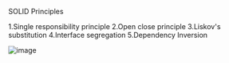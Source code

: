 SOLID Principles

1.Single responsibility principle
2.Open close principle
3.Liskov's substitution
4.Interface segregation
5.Dependency Inversion



![image](https://github.com/user-attachments/assets/4b503259-4c15-479e-a225-07ec96d25b32)
